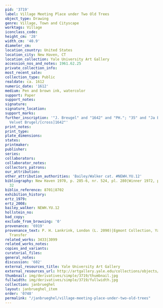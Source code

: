 ```yaml
---
pid: '3719'
label: Village Meeting Place under Two Old Trees
object_type: Drawing
genre: Village, Town and Cityscape
worktags: Village
iconclass_code:
height_cm: '28'
width_cm: '40.9'
diameter_cm:
location_country: United States
location_city: New Haven, CT
location_collection: Yale University Art Gallery
accession_nos_and_notes: 1961.62.25
private_collection_info:
most_recent_sale:
collection_type: Public
realdate: ca. 1612
numeric_date: '1612'
medium: Pen and brown ink, watercolor
support: Paper
support_notes:
signature:
signature_location:
support_marks:
further_inscription: '"J. Breugel" and "1642" and "PH."; "35" and "Ja Brugel called
  Velvet Brugel/[cross]1642"'
print_notes:
print_type:
plate_dimensions:
states:
printmaker:
publisher:
series:
collaborators:
collaborator_notes:
collectors_patrons:
our_attribution:
other_attribution_authorities: 'Bailey/Walker cat. #NEWH.YU.12'
bibliography: New Haven 1970, p. 285-6, nr. 524, pl. 280|Winner 1972, p. 150, fig.
  32
biblio_reference: 8701|8702
exhibition_history:
ertz_1979:
ertz_2008:
bailey_walker: NEWH.YU.12
hollstein_no:
bad_copy:
exclude_from_browsing: '0'
provenance: '6919'
provenance_text: P. H. Lankrink, London (L. 2090)|Egmont Collection, Yale Library
  Transfer
related_works: 3433|3099
related_works_notes:
copies_and_variants:
curatorial_files:
general_notes:
discussion: '602'
external_resources_title: Yale University Art Gallery
external_resources_url: http://artgallery.yale.edu/collections/objects/58557
thumbnail: img/derivatives/simple/3719/thumbnail.jpg
fullwidth: img/derivatives/simple/3719/fullwidth.jpg
collection: janbrueghel
layout: janbrueghel_item
order: '0748'
permalink: "/janbrueghel/village-meeting-place-under-two-old-trees"
---
```

